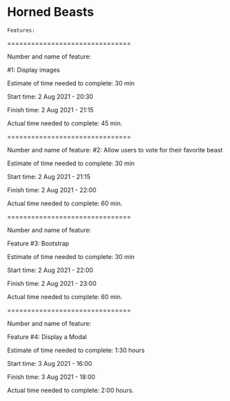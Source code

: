 # Horned Beasts

`Features:`

===============================

Number and name of feature: 

#1: Display images

Estimate of time needed to complete: 30 min

Start time: 2 Aug 2021 - 20:30

Finish time: 2 Aug 2021 - 21:15

Actual time needed to complete: 45 min.

===============================

Number and name of feature: 
 #2: Allow users to vote for their favorite beast

Estimate of time needed to complete: 30 min

Start time: 2 Aug 2021 - 21:15

Finish time: 2 Aug 2021 - 22:00

Actual time needed to complete: 60 min.

===============================

Number and name of feature: 

Feature #3: Bootstrap

Estimate of time needed to complete: 30 min

Start time: 2 Aug 2021 - 22:00

Finish time: 2 Aug 2021 - 23:00

Actual time needed to complete: 60 min.

===============================

Number and name of feature: 

Feature #4: Display a Modal

Estimate of time needed to complete: 1:30 hours

Start time: 3 Aug 2021 - 16:00

Finish time: 3 Aug 2021 - 18:00

Actual time needed to complete: 2:00 hours.
